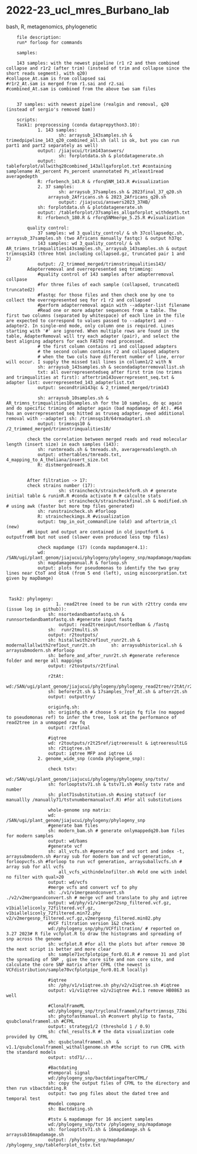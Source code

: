 # 2022-23_ucl_mres_Burbano_lab
bash, R, metagenomics, phylogenetic

        
        file description:
        run* forloop for commands
        
        samples:

        143 samples: with the newest pipeline (r1 r2 and then combined collapse and r1r2 (after trim) (instead of trim and collapse since the short reads segment), with q20)
	#collapse_At.sam is from collapsed sai
	#r1r2_At.sam is merged from r1.sai and r2.sai
	#combined_At.sam is combined from the above two sam files


        37 samples: with newest pipeline (realgin and removal, q20 (instead of sergio's removed bam))

        scripts:
        Task1: preprocessing (conda dataprepython3.10):
                1. 143 samples:
                        sh: arraysub_143samples.sh & trimedpipeline_143_q20_combined_all.sh (all is ok, but you can run part1 and part2 separately as well)
	        	output: /jiajucui/trim143answers/
                        sh: forplotdata.sh & plotdatagenerate.sh
		        output: tableforplot/allwithq20combined_143allqaforplot.txt #containing samplename At_percent Ps_percent unannotated Ps_atleast1read averagedepth
		        R: rforbench_143.R & rforq5NM_143.R #visualization
                2. 37 samples:
                        sh: arraysub_37samples.sh & 2023final_37_q20.sh
	        	    arraysub_2Africans.sh & 2023_2Africans_q20.sh 
                        output: /jiajucui/answers2023_37HB/
		        sh: forplotdata.sh & plotdatagenerate.sh
		        output: /tableforplot/37samples_allqaforplot_withdepth.txt
		        R: rforbench_180.R & rforq5NMmerge_5.25.R #visualization
	
	        quality control: 
		        37 samples: wd 3_quality_control/ & sh 37collapsedqc.sh, arraysub_37samples.sh (two Africans manually fastqc) & output h37qc
		        143 samples: wd 3_quality_control/ & sh AR_trimns_trimqualities143samples.sh, arraysub_143samples.sh & output trimnsqs143 (three html including collapsed.gz, truncated pair 1 and 2)
		        output: /2_trimmed_merged/trimnstrimqualities143/
	        Adapterremoval and overrepresented seq trimming:
		        #quality control of 143 samples after adapterremoval collpase
		        #for three files of each sample (collapsed, truncated1 truncated2)
		        #fastqc for those files and then check one by one to collect the overrepresented seq for r1 r2 and collapsed
		        #perform adapterremoval again with --adapter-list filename
		        #Read one or more adapter sequences from a table. The first two columns (separated by whitespace) of each line in the file are expected to correspond to values passed to --adapter1 and --adapter2. In single-end mode, only column one is required. Lines starting with '#' are ignored. When multiple rows are found in the table, AdapterRemoval will try each adapter (pair), and select the best aligning adapters for each FASTQ read processed.
		        # the first column contains r1 and collapsed adapters
		        # the second column contains r2 and collapsed adapters
		        # when the two cols have different number of line, error will occur. I supply the missed tail lines in collumn1/2 with N
		        sh: arraysub_143samples.sh & secondadapterremovallist.sh
		        txt: all overrepresentedseq after first trim (no trimns and trimqualities at first): aftertrim143overrepresent_seq.txt & adapter list: overrepresented_143_adapterlist.txt
		        output: secondtrim143qc & 2_trimmed_merged/trim143
		
		        sh: arraysub_10samples.sh & AR_trimns_trimqualities10samples.sh for the 10 samples, do qc again and do specific triming of adapter again (bad mapdamage of At). #64 has an overrepresented seq hitted as truseq adapter, need additional removal with --adapter1 sh: /trimnsqs10/64rmadapter1.sh
		        output: trimnsqs10 & /2_trimmed_merged/trimnstrimqualities10/

	        check the correlation between merged reads and read molecular length (insert size) in each samples (143):
		        sh: runtmreads.sh & tmreads.sh, averagereadslength.sh
		        output: othertables/tmreads.txt, 4_mapping_to_A_theliana/insert_size.txt
		        R: distmergedreads.R
	

	        After filtration -> 17:
	        check strains number (17):
                        sh: straincheck/straincheckforR.sh # generate initial table & runinR.R #conda activate R # calculte stats
                        or: straincheck/straincheckfinal.sh & modified.sh # using awk (faster but more tmp files generated)
	        	sh: runstraincheck.sh #forloop
	        	R: straincheckimgs.R #visualization
		        output: tmp_in_out_commandline (old) and aftertrim_cl (new)
			#R input and output are contained in old_inputforR & outputfromR but not used (slower even produced less tmp files)
  	
                check mapdamge (17) (conda mapdamager4.1):
	        	wd: /SAN/ugi/plant_genom/jiajucui/phylogeny/phylogeny_snp/mapdamage/mapdamagemanual17samplesplot
	        	sh: mapdamagemanual.R & forloop.sh
	        	output: plots for pseudomonas to identify the two gray lines near CtoT and GtoA (from 5 end (left), using miscoorpration.txt given by mapDamge)

	

	 Task2: phylogeny:
                       1. read2tree (need to be run with r2ttry conda env (issue log in github)):
		        	sh: nsortedandbamtofastq.sh & runnsortedandbamtofastq.sh #generate input fastq
        	    		output: read2treeinput/nsortedbam & /fastq
		        	sh:  runr2tmulti.sh
			        output: r2toutputs/
			        sh: histallwith2ref1out_runr2t.sh & modernallallwith2ref1out_runr2t.sh 		sh: arraysubhistorical.sh & arraysubmodern.sh #forloop
			        sh: before_and_after_runr2t.sh #generate reference folder and merge all mappings
			        output: r2toutputs/r2tfinal
			
		        	r2tAt:
		        	wd:/SAN/ugi/plant_genom/jiajucui/phylogeny/phylogeny_read2tree/r2tAt/r2tAt
		        	sh: beforer2t.sh & 17samples_7ref_At.sh & afterr2t.sh
		        	output: outputtry/
			
		        	originfq.sh:
		        	sh: originfq.sh # choose 5 origin fq file (no mapped to pseudomonas ref) to infer the tree, look at the performance of read2tree in a unmapped raw fq
		        	output: r2tfinal
		        	
		        	#iqtree
		        	wd: r2toutputs/r2t25ref/iqtreeresult & iqtreeresultLG
		        	sh: r2tiqtree.sh
		        	output: iqtree MFP and iqtree LG 
		        2. genome_wide_snp (conda phylogene_snp):
			
		        	check tstv:
		        	wd:/SAN/ugi/plant_genom/jiajucui/phylogeny/phylogeny_snp/tstv/
		        	sh: forlooptstv71.sh & tstv71.sh #only tstv rate and number
		        	sh: plot71substitution.sh #using statsvcf (or manuallly /manually71/tstvnumbermanualvcf.R) #for all substitutions
			
		        	whole-genome snp matrix:
		        	wd: /SAN/ugi/plant_genom/jiajucui/phylogeny/phylogeny_snp
		        	#generate bam files
		        	sh: modern_bam.sh # generate onlymappedq20.bam files for modern samples 
		        	output: wd/bams
		        	#generate vcf
		        	sh: all_vcfs.sh #generate vcf and sort and index -t, arraysubmodern.sh #array sub for modern bam and vcf generation, forloopvcfs.sh #forloop to run vcf generation, arraysuballvcfs.sh # array sub for all vcfs
			            all_vcfs_withindelnofilter.sh #old one with indel no filter with qual>20
		        	output: wd/vcfs
		        	#merge vcfs and convert vcf to phy
		        	sh: ./v1/v1mergeandconvert.sh ./v2/v2mergeandconvert.sh # merge vcf and translate to phy and iqtree
		        	output: wd/phy/v1/v1merge72snp_filtered.vcf.gz, v1bialleliconly_72filtered.vcf.gz, v1bialleliconly_72filtered.min72.phy v2/v2mergesnp_filtered.vcf.gz,v2mergesnp_filtered.min82.phy 
		        	#VCF filtration version 1&2 check
		        	wd:/phylogeny_snp/phy/VCFfiltration/ # reported on 3.27 2023# R file vcfplot.R to draw the histograms and spreading of snp across the genome
			        sh: vcfplot.R #for all the plots but after remove 30 the next script is better and more clear
			        sh: sample71vcfplotpipe_for0.01.R # remove 31 and plot the spreading of SNP , give the core site and non core site, and calculate the core SNP matrix after CFML (the newest is VCFdistribution/sample70vcfplotpipe_for0.01.R locally)
			
		        	#iqtree
		        	sh: /phy/v1/v1iqtree.sh phy/v2/v2iqtree.sh #iqtree
		        	output: v1/v1iqtree v2/v2iqtree #v1.1 remove HB0863 as well
			
		        	#ClonalFrameML
		        	wd:/phylogeny_snp/tryclonalframeml/aftertrimnsqs_72bi
		        	sh: phytofastmanual.sh #convert phylip to fasta, qsubclonalframeml.sh #CFML
		        	output: strategy1/2 (threshold 1 / 0.9)
		        	sh: cfml_results.R # the data visualization code provided by CFML
		        	sh: qsubclonalframeml.sh  & v1.1/qsubclonalframeml_withallgenome.sh #the script to run CFML with the standard models
		        	output: std71/...
			
		        	#Bactdating
		        	#temporal signal
		        	wd:/phylogeny_snp/bactdatingafterCFML/
		        	sh: copy the output files of CFML to the directory and then run v1bactdating.R
		        	output: two png files about the dated tree and temporal test
		        	#model compare
		        	sh: Bactdating.sh
			
			        #tstv & mapdamage for 16 ancient samples
			        wd:/phylogeny_snp/tstv /phylogeny_snp/mapdamage
		        	sh: forlooptstv71.sh & 16mapdamage.sh & arraysub16mapdamage.sh 
		        	output: /phylogeny_snp/mapdamage/ /phylogeny_snp/tableforplot_tstv.txt 
			
